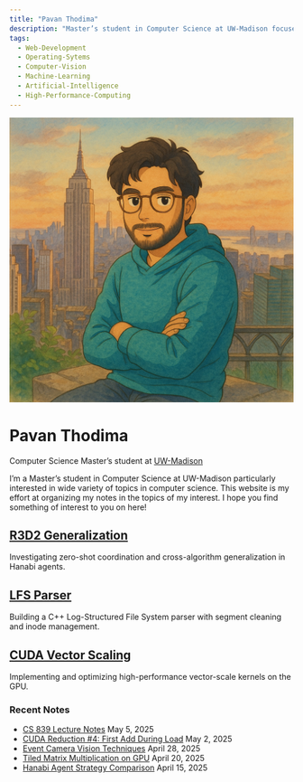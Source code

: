 ```yaml
---
title: "Pavan Thodima"
description: "Master’s student in Computer Science at UW-Madison focused on AI/ML, event-based vision, and deep learning."
tags:
  - Web-Development
  - Operating-Sytems
  - Computer-Vision
  - Machine-Learning
  - Artificial-Intelligence
  - High-Performance-Computing
---
```


<!-- Hero Section -->
<div class="home-hero">
  <img src="./assets/images/avatar1.png" alt="Pavan Avatar">
  <h1>Pavan Thodima</h1>
  <p>Computer Science Master’s student at <a href="https://www.cs.wisc.edu">UW-Madison</a></p>
</div>

<!-- About Snapshot -->
<div class="home-about">
  <p>
    I’m a Master’s student in Computer Science at UW-Madison particularly interested in wide variety of topics in computer science. This website is my effort at organizing my notes in the topics of my interest. I hope you find something of interest to you on here!
  </p>
  <!-- <p><a href="/about">Read more →</a></p> -->
</div>

<!-- Featured Projects -->
<div class="home-featured">
  <div class="card">
    <h2><a href="/projects/r3d2-generalization">R3D2 Generalization</a></h2>
    <p>Investigating zero-shot coordination and cross-algorithm generalization in Hanabi agents.</p>
  </div>
  <div class="card">
    <h2><a href="/projects/lfs-parser">LFS Parser</a></h2>
    <p>Building a C++ Log-Structured File System parser with segment cleaning and inode management.</p>
  </div>
  <div class="card">
    <h2><a href="/projects/vscale-cuda">CUDA Vector Scaling</a></h2>
    <p>Implementing and optimizing high-performance vector-scale kernels on the GPU.</p>
  </div>
</div>

<!-- Recent Posts -->
<h3>Recent Notes</h3>
<ul class="home-recent">
  <li>
    <a href="/notes/cs839-lecture-notes">CS 839 Lecture Notes</a>
    <span class="date">May 5, 2025</span>
  </li>
  <li>
    <a href="/notes/cuda-reduction-strategy">CUDA Reduction #4: First Add During Load</a>
    <span class="date">May 2, 2025</span>
  </li>
  <li>
    <a href="/notes/event-camera-vision">Event Camera Vision Techniques</a>
    <span class="date">April 28, 2025</span>
  </li>
  <li>
    <a href="/notes/matrix-multiplication-gpu">Tiled Matrix Multiplication on GPU</a>
    <span class="date">April 20, 2025</span>
  </li>
  <li>
    <a href="/notes/hanabi-agent-strategies">Hanabi Agent Strategy Comparison</a>
    <span class="date">April 15, 2025</span>
  </li>
</ul>

<!-- Tag Cloud -->
<!-- <div class="home-tags"> -->
<!--   <a href="/tags/Reinforcement Learning">Reinforcement Learning</a> -->
<!--   <a href="/tags/Event Vision">Event Vision</a> -->
<!--   <a href="/tags/Deep Learning">Deep Learning</a> -->
<!--   <a href="/tags/CUDA">CUDA</a> -->
<!--   <a href="/tags/Log-Structured File Systems">LFS</a> -->
<!--   <a href="/tags/LaTeX">LaTeX</a> -->
<!-- </div> -->


<!-- Footer -->
<!-- <footer class="home-footer"> -->
<!--   <p> -->
<!--     <a href="https://github.com/pthodima">GitHub</a> • -->
<!--     <a href="https://linkedin.com/in/your-linkedin">LinkedIn</a> • -->
<!--     <a href="https://twitter.com/your-twitter">Twitter</a> • -->
<!--     <a href="mailto:pavan@example.com">Email</a> -->
<!--   </p> -->
<!--   <p>© 2025 Pavan Thodima</p> -->
<!-- </footer> -->
